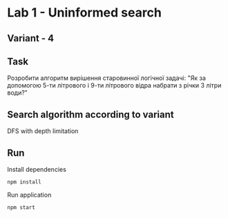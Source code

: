 # Lab 1 - Uninformed search

## Variant - 4

## Task
Розробити алгоритм вирішення старовинної логічної задачі: &quot;Як за
допомогою 5-ти літрового і 9-ти літрового відра набрати з річки 3 літри
води?&quot;

## Search algorithm according to variant
DFS with depth limitation

## Run

Install dependencies
```shell
npm install
```

Run application
```shell
npm start
```

